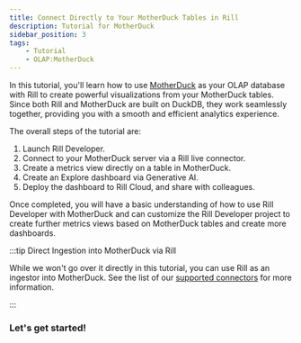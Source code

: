 ```yaml
---
title: Connect Directly to Your MotherDuck Tables in Rill
description: Tutorial for MotherDuck
sidebar_position: 3
tags:
    - Tutorial
    - OLAP:MotherDuck
---
```


In this tutorial, you'll learn how to use [MotherDuck](/connect/olap/motherduck) as your OLAP database with Rill to create powerful visualizations from your MotherDuck tables. Since both Rill and MotherDuck are built on DuckDB, they work seamlessly together, providing you with a smooth and efficient analytics experience.



The overall steps of the tutorial are:
1. Launch Rill Developer.
2. Connect to your MotherDuck server via a Rill live connector.
3. Create a metrics view directly on a table in MotherDuck.
4. Create an Explore dashboard via Generative AI.
5. Deploy the dashboard to Rill Cloud, and share with colleagues.

Once completed, you will have a basic understanding of how to use Rill Developer with MotherDuck and can customize the Rill Developer project to create further metrics views based on MotherDuck tables and create more dashboards. 


:::tip Direct Ingestion into MotherDuck via Rill

While we won't go over it directly in this tutorial, you can use Rill as an ingestor into MotherDuck. See the list of our [supported connectors](/build/connect) for more information.

:::

### Let's get started!
